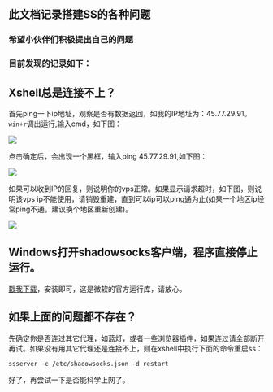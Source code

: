 ## 此文档记录搭建SS的各种问题
### 希望小伙伴们积极提出自己的问题
### 目前发现的记录如下：

## Xshell总是连接不上？
首先ping一下ip地址，观察是否有数据返回，如我的IP地址为：45.77.29.91。
```win+r```调出运行,输入cmd，如下图：

![](http://p1hy9syru.bkt.clouddn.com/18-2-5/2750126.jpg)

点击确定后，会出现一个黑框，输入ping 45.77.29.91,如下图：

![](http://p1hy9syru.bkt.clouddn.com/18-2-5/34377431.jpg)

如果可以收到IP的回复，则说明你的vps正常。如果显示请求超时，如下图，则说明该vps ip不能使用，请销毁重建，直到可以ip可以ping通为止(如果一个地区ip经常ping不通，建议换个地区重新创建)。

![](http://p1hy9syru.bkt.clouddn.com/18-2-5/75962613.jpg)


## Windows打开shadowsocks客户端，程序直接停止运行。

[戳我下载](https://download.microsoft.com/download/F/9/4/F942F07D-F26F-4F30-B4E3-EBD54FABA377/NDP462-KB3151800-x86-x64-AllOS-ENU.exe)，安装即可，这是微软的官方运行库，请放心。


## 如果上面的问题都不存在？
先确定你是否连过其它代理，如蓝灯，或者一些浏览器插件，如果连过请全部断开再试。如果没有用其它代理还是连接不上，则在xshell中执行下面的命令重启ss：
``` 
ssserver -c /etc/shadowsocks.json -d restart
```
好了，再尝试一下是否能科学上网了。
